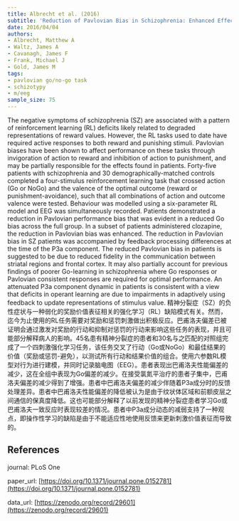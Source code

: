 ```yaml
---
title: Albrecht et al. (2016)
subtitle: 'Reduction of Pavlovian Bias in Schizophrenia: Enhanced Effects in Clozapine-Administered Patients'
date: 2016/04/04
authors:
- Albrecht, Matthew A
- Waltz, James A
- Cavanagh, James F
- Frank, Michael J
- Gold, James M
tags:
- pavlovian go/no-go task
- schizotypy
- m/eeg
sample_size: 75
---
```


The negative symptoms of schizophrenia (SZ) are associated with a pattern of reinforcement learning (RL) deficits likely related to degraded representations of reward values. However, the RL tasks used to date have required active responses to both reward and punishing stimuli. Pavlovian biases have been shown to affect performance on these tasks through invigoration of action to reward and inhibition of action to punishment, and may be partially responsible for the effects found in patients. Forty-five patients with schizophrenia and 30 demographically-matched controls completed a four-stimulus reinforcement learning task that crossed action (Go or NoGo) and the valence of the optimal outcome (reward or punishment-avoidance), such that all combinations of action and outcome valence were tested. Behaviour was modelled using a six-parameter RL model and EEG was simultaneously recorded. Patients demonstrated a reduction in Pavlovian performance bias that was evident in a reduced Go bias across the full group. In a subset of patients administered clozapine, the reduction in Pavlovian bias was enhanced. The reduction in Pavlovian bias in SZ patients was accompanied by feedback processing differences at the time of the P3a component. The reduced Pavlovian bias in patients is suggested to be due to reduced fidelity in the communication between striatal regions and frontal cortex. It may also partially account for previous findings of poorer Go-learning in schizophrenia where Go responses or Pavlovian consistent responses are required for optimal performance. An attenuated P3a component dynamic in patients is consistent with a view that deficits in operant learning are due to impairments in adaptively using feedback to update representations of stimulus value.
精神分裂症（SZ）的负性症状与一种弱化的奖励价值表征相关的强化学习（RL）缺陷模式有关。然而，迄今为止使用的RL任务需要对奖励和惩罚刺激做出积极反应。巴甫洛夫偏差已被证明会通过激发对奖励的行动和抑制对惩罚的行动来影响这些任务的表现，并且可能部分解释病人的影响。45名患有精神分裂症的患者和30名与之匹配的对照组完成了一个四刺激强化学习任务，该任务交叉了行动（Go或NoGo）和最佳结果的价值（奖励或惩罚-避免），以测试所有行动和结果价值的组合。使用六参数RL模型对行为进行建模，并同时记录脑电图（EEG）。患者表现出巴甫洛夫性能偏差的减少，这在全组中表现为Go偏差的减少。在接受氯氮平治疗的患者子集中，巴甫洛夫偏差的减少得到了增强。患者中巴甫洛夫偏差的减少伴随着P3a成分时的反馈处理差异。患者中巴甫洛夫性能偏差的降低被认为是由于纹状体区域和前额皮层之间通信的保真度降低。这也可能部分解释了以前发现的精神分裂症患者学习Go或巴甫洛夫一致反应时表现较差的情况。患者中P3a成分动态的减弱支持了一种观点，即操作性学习的缺陷是由于不能适应性地使用反馈来更新刺激价值表征而导致的。

## References

journal: PLoS One

paper_url: [https://doi.org/10.1371/journal.pone.0152781](https://doi.org/10.1371/journal.pone.0152781)

data_url: [https://zenodo.org/record/29601](https://zenodo.org/record/29601)